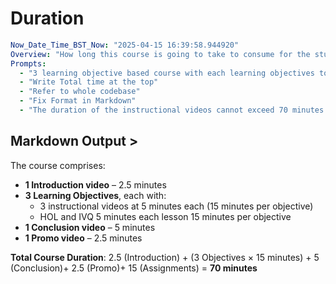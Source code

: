 # Duration 
```yaml
Now_Date_Time_BST_Now: "2025-04-15 16:39:58.944920"
Overview: "How long this course is going to take to consume for the student"
Prompts:
  - "3 learning objective based course with each learning objectives to have 3 videos for 5 minutes and have an intro and outro for 5 minutes as well"
  - "Write Total time at the top"
  - "Refer to whole codebase"
  - "Fix Format in Markdown"
  - "The duration of the instructional videos cannot exceed 70 minutes. Please revise accordingly."

```

## Markdown Output >


The course comprises:

- **1 Introduction video** – 2.5 minutes
- **3 Learning Objectives**, each with:
  - 3 instructional videos at 5 minutes each (15 minutes per objective)
  - HOL and IVQ 5 minutes each lesson 15 minutes per objective
- **1 Conclusion video** – 5 minutes
- **1 Promo video** – 2.5 minutes

**Total Course Duration**: 2.5 (Introduction) + (3 Objectives × 15 minutes) + 5 (Conclusion)+ 2.5 (Promo)+ 15 (Assignments) = **70 minutes**

